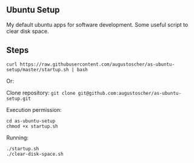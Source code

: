 ## Ubuntu Setup
My default ubuntu apps for software development.
Some useful script to clear disk space.

## Steps
```
curl https://raw.githubusercontent.com/augustoscher/as-ubuntu-setup/master/startup.sh | bash
```

Or:

Clone repository:
```git clone git@github.com:augustoscher/as-ubuntu-setup.git```

Execution permission:
```
cd as-ubuntu-setup
chmod +x startup.sh
```
Running:
```
./startup.sh
./clear-disk-space.sh

```
